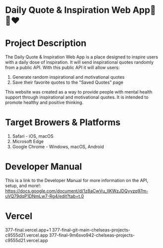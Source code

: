 # Daily Quote & Inspiration Web App🌄🌻❤️

# Project Description
The Daily Quote & Inspiration Web App is a place designed to inspire users with a daily dose of inspiration.
It will send inspirational quotes randomly from a public API. With this public API it will allow users:
1. Generate random inspirational and motivational quotes
2. Save their favorite quotes to the "Saved Quotes" page

This website was created as a way to provide people with mental health support through inspirational and motivational quotes.
It is intended to promote healthy and positive thinking.

# Target Browers & Platforms
1. Safari - iOS, macOS
2. Microsoft Edge
3. Google Chrome - Windows, macOS, Android

# Developer Manual
This is a link to the Developer Manual for more information on the API, setup, and more!: https://docs.google.com/document/d/1z8aCwVu_IIKWzJDQyyzq97m-uVQ79dqP1DNmLw7-Rg4/edit?tab=t.0

# Vercel
377-final.vercel.app+1
377-final-git-main-chelseas-projects-c9555d21.vercel.app
377-final-9m6svo942-chelseas-projects-c9555d21.vercel.app
